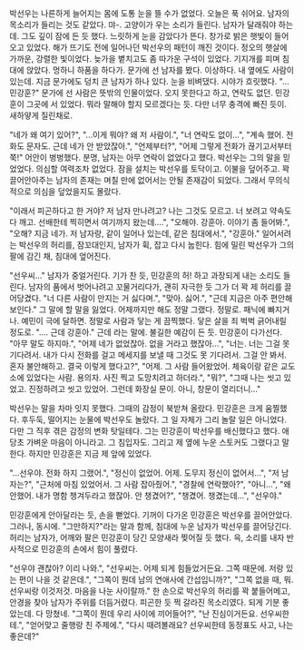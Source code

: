 박선우는 나른하게 늘어지는 몸에 도통 눈을 뜰 수가 없었다. 오늘은 푹 쉬어요. 남자의 목소리가 들리는 것도 같았다. 먀-. 고양이가 우는 소리가 들린다. 남자가 달래줘야 하는데. 그도 깊이 잠에 든 듯 했다. 느릿하게 눈을 감았다가 뜬다. 창가로 밝은 햇빛이 들어오고 있었다. 해가 뜨기도 전에 일어나던 박선우의 패턴이 깨진 것이다. 정오의 햇살에 가까운, 강렬한 빛이었다. 늦가을 볕치고도 좀 따가운 구석이 있었다. 기지개를 피며 침대에 앉았다. 멍하니 하품을 하다가. 문가에 선 남자를 봤다. 이상하다. 내 옆에도 사람이 있는데. 지금 문가에도 덩치 큰 남자가 하나 있다. 눈을 비벼댔다. 시야가 흐릿했다. "... 민강훈?" 문가에 선 사람은 뜻밖의 인물이었다. 오지 못한다고 하고, 연락도 없던. 민강훈이 그곳에 서 있었다. 뭐라 말해야 할지 모르겠다는 듯. 다만 너무 충격에 빠진 듯이. 새하얗게 질린채로.

 "네가 왜 여기 있어?", "...이게 뭐야? 왜 저 사람이.", "너 연락도 없이...", "계속 했어. 전화도 문자도. 근데 네가 안 받았잖아.", "언제부터?", "어제 그렇게 전화가 끊기고서부터 쭉!" 어안이 벙벙했다. 분명, 남자는 아무 연락이 없었다고 했다. 박선우는 그의 말을 믿었었다. 의심할 여력조차 없었다. 잠을 설치는 박선우를 토닥이고. 이불을 덮어주고. 꽉 끌어안아주는 남자의 존재는 며칠 만에 없어서는 안될 존재감이 되었다. 그래서 무의식적으로 의심을 덮었을지도 몰랐다. 

"이래서 피곤하다고 한 거야? 저 남자 만나려고? 나는 그것도 모르고. 너 보려고 약속도 다 깨고. 선배한테 찍히면서 여기까지 왔는데....", "오해야. 강훈아. 이야기 좀 들어봐.", "오해? 지금 네가. 저 남자랑, 같이 일어나 있는데, 같은 침대에서.", "강훈아." 일어서려는 박선우의 허리를, 잠꼬대인지, 남자가 휙, 잡고 다시 눕힌다. 힘에 밀린 박선우가 그의 팔에 감긴 채, 침대에 엎어진다. 

 "선우씨..." 남자가 중얼거린다. 기가 찬 듯, 민강훈의 허! 하고 과장되게 내는 소리도 들린다. 남자의 품에서 벗어나려고 꼬물거리다가, 괜히 자극한 듯 그가 더 꽉 제 허리를 끌어당겼다. "너 다른 사람이 만지는 거 싫다며.", "맞아. 싫어.", "근데 지금은 아주 편안해보인다." 그 말에 할 말을 잃었다. 어제까지만 해도 정말 그랬다. 정말로. 패닉에 빠지거나. 예민이 극에 달하면. 정말로 사람과 닿는 게 끔찍했다. 닿은 살을 죄 벅벅 긁어내릴 정도로. ".... 근데 강훈아." 근데 라는 말에. 불길한 예감이 든 듯. 민강훈이 다가선다. "아무 말도 하지마.", "어제 네가 없었잖아. 없을 거라고 했잖아...", "너는. 너는 그걸 못 기다려서. 내가 다시 전화를 걸고 메세지를 보낼 때 그것도 못 기다려서. 그걸 안 봐서. 혼자 불안해하고. 결국 이렇게 했다고?", "어제. 그 사람 들어왔었어. 체육이랑 같은 교도소에 있었다는 사람. 용의자. 사진 찍고 도망치려고 하더라.", "뭐?", "그때 나는 씻고 있었고. 진정하려고 씻고 있었어. 그런데 화장실 문이. 아니, 창문이 열리더니..." 

박선우는 말을 차마 잇지 못했다. 그때의 감정이 북받쳐 올랐다. 민강훈은 크게 움찔했다. 후두둑, 떨어지는 눈물에 박선우도 놀랐다. 그 일 자체가 그리 놀랄 일은 아니었다. 다만 그 직후 겪은 감정의 변화 탓일테다. 그는 민강훈이 박선우를 배신했다고 했다. 애당초 가벼운 마음이 아니라고. 그 침입자도. 그리고 제 옆에 누운 스토커도 그랬다고 말한다. 하지만 민강훈은 지금 제 앞에 있었다. 

"...선우야. 전화 하지 그랬어.", "정신이 없었어. 어제. 도무지 정신이 없어서...", "저 남자는?", "근처에 마침 있었어서. 그 사람 잡아줬어.", "경찰에 연락했아?", "아니...", "왜 안했어. 내가 명함 챙겨두라고 했잖아. 안 챙겼어?", "챙겼어. 챙겼는데...", "선우야."

민강훈에게 안아달라는 듯, 손을 뻗었다. 기꺼이 다가온 민강훈은 박선우를 끌어안았다. 그러나, 동시에. "그만하지?"라는 말과 함께, 침대에 누운 남자가 박선우를 끌어당긴다. 허리는 남자가, 어깨와 팔은 민강훈이 당긴 모양새라 찢어질 듯 했다. 윽, 소리를 내자 반사적으로 민강훈의 손에서 힘이 풀렸다. 

"선우야 괜찮아? 이리 나와.", "선우씨는. 어제 되게 힘들었거든요. 그쪽 때문에. 저랑 있는 편이 나을 것 같은데.", "그쪽이 뭔데 남의 연애사에 간섭입니까?", "그쪽 없을 때, 뭐. 선우씨랑 이것저것. 마음을 나눈 사이랄까." 한 손으로 박선우의 허리를 꽉 붙들어메고, 안경을 찾아 남자가 주위를 더듬거렸다. 피곤한 듯 쩍 갈라진 목소리였다. 되게 기분 좋았는데. 다 망쳤네. "그쪽이 뭔데 우리 사이에 끼어들어?", "난 진심이거든요. 선우씨한테.", "얻어맞고 줄행랑 친 주제에.", "다시 때려볼래요? 선우씨한테 동정표도 사고, 나는 좋은데?" 

